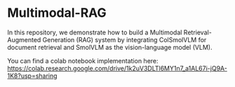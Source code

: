 # Multimodal-RAG
In this repository, we demonstrate how to build a Multimodal Retrieval-Augmented Generation (RAG) system by integrating ColSmolVLM for document retrieval and SmolVLM as the vision-language model (VLM).

You can find a colab notebook implementation here: https://colab.research.google.com/drive/1k2uV3DLTl6MY1n7_a1AL67i-jQ9A-1K8?usp=sharing
